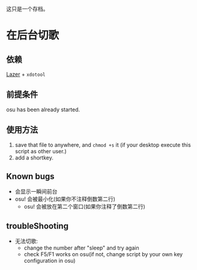 这只是一个存档。

# 在后台切歌

## 依赖
[Lazer](https://github.com/ppy/osu/) + `xdotool`

## 前提条件
osu has been already started.

## 使用方法
1. save that file to anywhere, and `chmod +s` it (if your desktop execute this script as other user.)
2. add a shortkey.

## Known bugs
- 会显示一瞬间前台
- osu! 会被最小化(如果你不注释倒数第二行)
  - osu! 会被放在第二个窗口(如果你注释了倒数第二行)

## troubleShooting
- 无法切歌:
  - change the number after "sleep" and try again
  - check F5/F1 works on osu(if not, change script by your own key configuration in osu)


